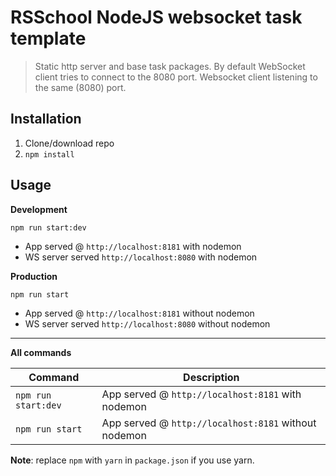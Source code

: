 # RSSchool NodeJS websocket task template
> Static http server and base task packages. 
> By default WebSocket client tries to connect to the 8080 port.
> Websocket client listening to the same (8080) port.

## Installation
1. Clone/download repo
2. `npm install`

## Usage
**Development**

`npm run start:dev`

* App served @ `http://localhost:8181` with nodemon
* WS server served `http://localhost:8080` with nodemon  

**Production**

`npm run start`

* App served @ `http://localhost:8181` without nodemon
* WS server served `http://localhost:8080` without nodemon  

---

**All commands**

Command | Description
--- | ---
`npm run start:dev` | App served @ `http://localhost:8181` with nodemon
`npm run start` | App served @ `http://localhost:8181` without nodemon

**Note**: replace `npm` with `yarn` in `package.json` if you use yarn.
